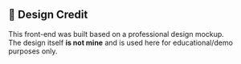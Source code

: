## 🎨 Design Credit

This front-end was built based on a professional design mockup.  
The design itself **is not mine** and is used here for educational/demo purposes only.
